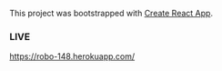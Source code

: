 This project was bootstrapped with [Create React App](https://github.com/facebook/create-react-app).

### LIVE 
https://robo-148.herokuapp.com/
